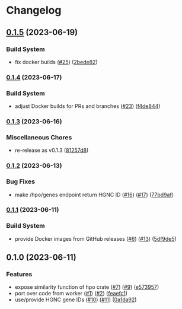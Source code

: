 # Changelog

## [0.1.5](https://github.com/bihealth/viguno/compare/v0.1.4...v0.1.5) (2023-06-19)


### Build System

* fix docker builds ([#25](https://github.com/bihealth/viguno/issues/25)) ([2bede82](https://github.com/bihealth/viguno/commit/2bede822986380a3971c0cdf02fa85752565606b))

### [0.1.4](https://www.github.com/bihealth/viguno/compare/v0.1.3...v0.1.4) (2023-06-17)


### Build System

* adjust Docker builds for PRs and branches ([#23](https://www.github.com/bihealth/viguno/issues/23)) ([f4de844](https://www.github.com/bihealth/viguno/commit/f4de844a14865573de303319d43e4e095fb7bdaf))

### [0.1.3](https://www.github.com/bihealth/viguno/compare/v0.1.2...v0.1.3) (2023-06-16)


### Miscellaneous Chores

* re-release as v0.1.3 ([81257d8](https://www.github.com/bihealth/viguno/commit/81257d8633686eac1d67d7d100ec12acd3d2636a))

### [0.1.2](https://www.github.com/bihealth/viguno/compare/v0.1.1...v0.1.2) (2023-06-13)


### Bug Fixes

* make /hpo/genes endpoint return HGNC ID ([#16](https://www.github.com/bihealth/viguno/issues/16)) ([#17](https://www.github.com/bihealth/viguno/issues/17)) ([77bd9af](https://www.github.com/bihealth/viguno/commit/77bd9af0cc498183d6c1172eebc7a3a08fcf3ebb))

### [0.1.1](https://www.github.com/bihealth/viguno/compare/v0.1.0...v0.1.1) (2023-06-11)


### Build System

* provide Docker images from GitHub releases ([#6](https://www.github.com/bihealth/viguno/issues/6)) ([#13](https://www.github.com/bihealth/viguno/issues/13)) ([5df9de5](https://www.github.com/bihealth/viguno/commit/5df9de59ff3734896279003be7ff0a10fa86ae5a))

## 0.1.0 (2023-06-11)


### Features

* expose similarity function of hpo crate ([#7](https://www.github.com/bihealth/viguno/issues/7)) ([#9](https://www.github.com/bihealth/viguno/issues/9)) ([e573957](https://www.github.com/bihealth/viguno/commit/e57395713cdb8652b4ff945e40ca9a9142349a85))
* port over code from worker ([#1](https://www.github.com/bihealth/viguno/issues/1)) ([#2](https://www.github.com/bihealth/viguno/issues/2)) ([feaefc1](https://www.github.com/bihealth/viguno/commit/feaefc11f0aa9c8732f593c6a85460c5267b7d61))
* use/provide HGNC gene IDs ([#10](https://www.github.com/bihealth/viguno/issues/10)) ([#11](https://www.github.com/bihealth/viguno/issues/11)) ([0a1da92](https://www.github.com/bihealth/viguno/commit/0a1da923d3601d25d36dc000fe39af24eb1960c3))
